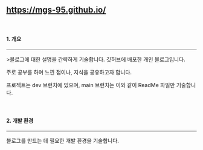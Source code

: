 ## https://mgs-95.github.io/

<br>

#### 1. 개요

<hr>
>블로그에 대한 설명을 간략하게 기술합니다. 
깃허브에 배포한 개인 블로그입니다.

주로 공부를 하며 느낀 점이나, 지식을 공유하고자 합니다.

프로젝트는 dev 브런치에 있으며, main 브런치는 이와 같이 ReadMe 파일만 기술합니다.
<br><br><br>

#### 2. 개발 환경

<hr>

블로그를 만드는 데 필요한 개발 환경을 기술합니다.





